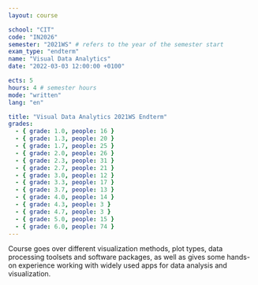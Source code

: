 ```yaml
---
layout: course

school: "CIT"
code: "IN2026"
semester: "2021WS" # refers to the year of the semester start
exam_type: "endterm"
name: "Visual Data Analytics"
date: "2022-03-03 12:00:00 +0100"

ects: 5
hours: 4 # semester hours
mode: "written"
lang: "en"

title: "Visual Data Analytics 2021WS Endterm"
grades:
  - { grade: 1.0, people: 16 }
  - { grade: 1.3, people: 20 }
  - { grade: 1.7, people: 25 }
  - { grade: 2.0, people: 26 }
  - { grade: 2.3, people: 31 }
  - { grade: 2.7, people: 21 }
  - { grade: 3.0, people: 12 }
  - { grade: 3.3, people: 17 }
  - { grade: 3.7, people: 13 }
  - { grade: 4.0, people: 14 }
  - { grade: 4.3, people: 3 }
  - { grade: 4.7, people: 3 }
  - { grade: 5.0, people: 15 }
  - { grade: 6.0, people: 74 }
---
```


Course goes over different visualization methods, plot types, data processing toolsets and software packages, as well as gives some hands-on experience working with widely used apps for data analysis and visualization.
